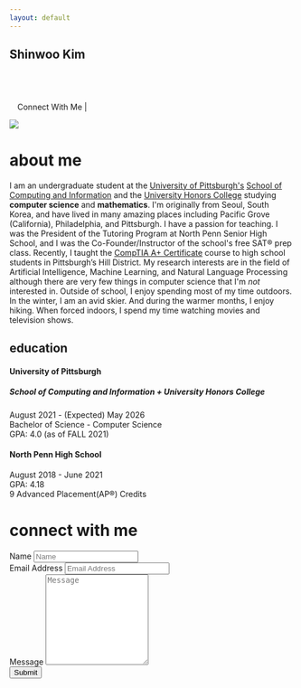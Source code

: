 ```yaml
---
layout: default
---
```

<section class="hero">
   <div class="container">
      <div class="jumbotron">
         <div class="row">
            <div class="hero_col col-8">
               <h1 class="custom-font display-1">Shinwoo Kim</h1>
               <h2>&ensp;<span class="typed" data-typed-items="Software Developer,Pitt Student, Educator"></span></h2>
               <p>
                  &emsp;Connect With Me | <a class="social-icon" href="mailto:{{ site.email }}"><i class="fas fa-envelope"></i></a>
                  <a class="social-icon" href="https://linkedin.com/in/{{ site.linkedin_username }}"> <i class="fab fa-linkedin-in"></i></a>
                  <a class="social-icon" href="https://github.com/{{ site.github_username }}"><i class="fab fa-github"></i></a>
                  <a class="social-icon" href="https://twitter.com/{{ site.twitter_username }}"><i class="fab fa-twitter"></i></a>
               </p>
            </div>
            <div class="hero_col col-4">
               <img class="profile img-thumbnail" src="{{site.baseurl}}/assets/img/profile.jpg">
            </div>
         </div>
      </div>
   </div>
</section>

# about me
I am an undergraduate student at the [University of Pittsburgh's](https://pitt.edu) [School of Computing and Information](https://sci.pitt.edu) and the [University Honors College](https://www.honorscollege.pitt.edu/) studying **computer science** and **mathematics**. I'm originally from Seoul, South Korea, and have lived in many amazing places including Pacific Grove (California), Philadelphia, and Pittsburgh. I have a passion for teaching. I was the President of the Tutoring Program at North Penn Senior High School, and I was the Co-Founder/Instructor of the school's free SAT® prep class. Recently, I taught the [CompTIA A+ Certificate](https://www.comptia.org/certifications/a) course to high school students in Pittsburgh’s Hill District. My research interests are in the field of Artificial Intelligence, Machine Learning, and Natural Language Processing although there are very few things in computer science that I'm _not_ interested in. Outside of school, I enjoy spending most of my time outdoors. In the winter, I am an avid skier. And during the warmer months, I enjoy hiking. When forced indoors, I spend my time watching movies and television shows.
## education
<div class="p-3 w-100">
  <h4 class="mb-0">University of Pittsburgh</h4>
  <h5 class="mb-0">School of Computing and Information + University Honors College</h5>
  <p>August 2021 - (Expected) May 2026 <br> Bachelor of Science - Computer Science <br>GPA: 4.0 (as of FALL 2021) </p>
</div>
<div class="p-3 w-100">
  <h4 class="mb-0">North Penn High School</h4>
  <p>August 2018 - June 2021
      <br>GPA: 4.18 <br>9 Advanced Placement(AP®) Credits
  </p>
</div>

# connect with me
 <section id="contact">
    <div class="w-100">
       <div class="social-icons text-center">
          <a class="social-icon" href="mailto:{{ site.email }}"><i class="fas fa-envelope"></i></a>
          <a class="social-icon" href="https://linkedin.com/in/{{ site.linkedin_username }}"> <i class="fab fa-linkedin-in"></i></a>
          <a class="social-icon" href="https://github.com/{{ site.github_username }}"><i class="fab fa-github"></i></a>
          <a class="social-icon" href="https://twitter.com/{{ site.twitter_username }}"><i class="fab fa-twitter"></i></a>
          <a class="social-icon" href="https://instagram.com/{{ site.instagram_username }}"><i class="fab fa-instagram"></i></a>
       </div>
       <!-- Wrapper container -->
       <div class="container">
          <form id="contactForm" action="https://formspree.io/f/xwkagvap" method="POST">
             <!-- Name input -->
             <div class="mb-3">
                <label class="form-label" for="name">Name</label>
                <input class="form-control" name="name" id="name" type="text" placeholder="Name" />
             </div>
             <!-- Email address input -->
             <div class="mb-3">
                <label class="form-label" for="email">Email Address</label>
                <input class="form-control" name="email" id="email" type="email" placeholder="Email Address" />
             </div>
             <!-- Message input -->
             <div class="mb-3">
                <label class="form-label" for="msg">Message</label>
                <textarea class="form-control" id="msg" name="message" placeholder="Message" style="height: 10rem;"></textarea>
             </div>
             <!-- Form submit button -->
             <div class="d-grid">
                <button class="btn btn-primary btn-lg" type="submit">Submit</button>
             </div>
          </form>
       </div>
    </div>
 </section>